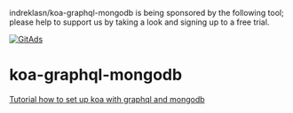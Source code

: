 indreklasn/koa-graphql-mongodb is being sponsored by the following tool; please help to support us by taking a look and signing up to a free trial.

<a href="https://tracking.gitads.io/?repo=indreklasn+koa-graphql-mongodb">
<img src="https://images.gitads.io/indreklasn+koa-graphql-mongodb" alt="GitAds"/> </a>

# koa-graphql-mongodb
[Tutorial how to set up koa with graphql and mongodb](https://medium.com/better-programming/how-to-setup-a-powerful-api-with-graphql-koa-and-mongodb-339cfae832a1)
